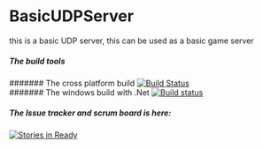 # BasicUDPServer
this is a basic UDP server, this can be used as a basic game server


##### The build tools
####### The cross platform build
[![Build Status](https://travis-ci.org/HeadhunterXamd/BasicUDPServer.svg?branch=master)](https://travis-ci.org/HeadhunterXamd/BasicUDPServer)<br/> 
####### The windows build with .Net
[![Build status](https://ci.appveyor.com/api/projects/status/np05m6l0f60t8pcp?retina=true)](https://ci.appveyor.com/project/HeadhunterXamd/basicudpserver)



##### The Issue tracker and scrum board is here:
[![Stories in Ready](https://badge.waffle.io/HeadhunterXamd/BasicUDPServer.svg?label=ready&title=Ready)](http://waffle.io/HeadhunterXamd/BasicUDPServer)


